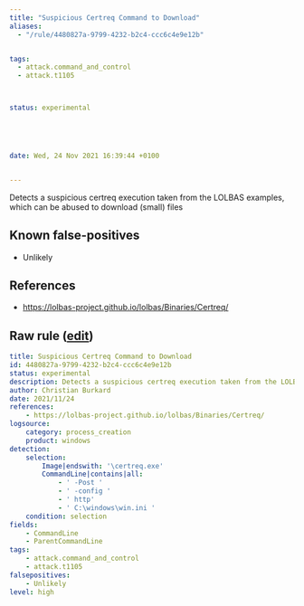 ```yaml
---
title: "Suspicious Certreq Command to Download"
aliases:
  - "/rule/4480827a-9799-4232-b2c4-ccc6c4e9e12b"


tags:
  - attack.command_and_control
  - attack.t1105



status: experimental





date: Wed, 24 Nov 2021 16:39:44 +0100


---
```


Detects a suspicious certreq execution taken from the LOLBAS examples, which can be abused to download (small) files

<!--more-->


## Known false-positives

* Unlikely



## References

* https://lolbas-project.github.io/lolbas/Binaries/Certreq/


## Raw rule ([edit](https://github.com/SigmaHQ/sigma/edit/master/rules/windows/process_creation/proc_creation_win_susp_certreq_download.yml))
```yaml
title: Suspicious Certreq Command to Download
id: 4480827a-9799-4232-b2c4-ccc6c4e9e12b
status: experimental
description: Detects a suspicious certreq execution taken from the LOLBAS examples, which can be abused to download (small) files
author: Christian Burkard
date: 2021/11/24
references:
    - https://lolbas-project.github.io/lolbas/Binaries/Certreq/
logsource:
    category: process_creation
    product: windows
detection:
    selection:
        Image|endswith: '\certreq.exe'
        CommandLine|contains|all:
            - ' -Post '
            - ' -config '
            - ' http'
            - ' C:\windows\win.ini '
    condition: selection
fields:
    - CommandLine
    - ParentCommandLine
tags:
    - attack.command_and_control
    - attack.t1105
falsepositives:
    - Unlikely
level: high

```
